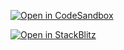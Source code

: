 [![Open in CodeSandbox](https://img.shields.io/badge/Open_in-CodeSandbox-000000?logo=codesandbox)](https://codesandbox.io/s/github/react-querybuilder/react-querybuilder/tree/main/examples/_template?file=/src/App.tsx)

[![Open in StackBlitz](https://img.shields.io/badge/Open_in-StackBlitz-1269D3?logo=stackblitz)](https://stackblitz.com/github/react-querybuilder/react-querybuilder/tree/main/examples/_template?file=src/App.tsx)
